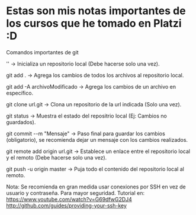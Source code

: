 # Estas son mis notas importantes de los cursos que he tomado en Platzi :D

Comandos importantes de git

'<git init>'
                        -> Inicializa un repositorio local (Debe hacerse solo una vez).

git add .                       -> Agrega los cambios de todos los archivos al repositorio local.

git add -A archivoModificado    -> Agrega los cambios de un archivo en específico.

git clone url.git 		-> Clona un repositorio de la url indicada (Solo una vez).

git status			-> Muestra el estado del repositrio local (Ej: Cambios no guardados).

git commit --m "Mensaje" 	-> Paso final para guardar los cambios (obligatorio),
		            	  se recomienda dejar un mensaje con los cambios realizados.

git remote add origin url.git 	-> Establece un enlace entre el repositorio local y
			          el remoto (Debe hacerse solo una vez).

git push -u origin master 	-> Puja todo el contenido del repositorio local al remoto.

Nota: Se recomienda en gran medida usar conexiones por SSH en vez de usuario y contraseña. Para mayor seguridad.
Tutorial en: 
https://www.youtube.com/watch?v=G69dfwG2DJ4
http://github.com/guides/providing-your-ssh-key

